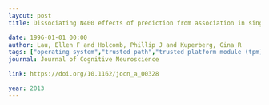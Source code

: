 ```yaml
---
layout: post
title: Dissociating N400 effects of prediction from association in single-word contexts

date: 1996-01-01 00:00
author: Lau, Ellen F and Holcomb, Phillip J and Kuperberg, Gina R
tags: ["operating system","trusted path","trusted platform module (tpm)","trusted software"]
journal: Journal of Cognitive Neuroscience

link: https://doi.org/10.1162/jocn_a_00328

year: 2013
---
```




